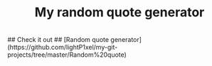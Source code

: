 <h1 align='center'>My random quote generator</h1>
<br />
## Check it out ##
[Random quote generator](https://github.com/lightP1xel/my-git-projects/tree/master/Random%20quote)
